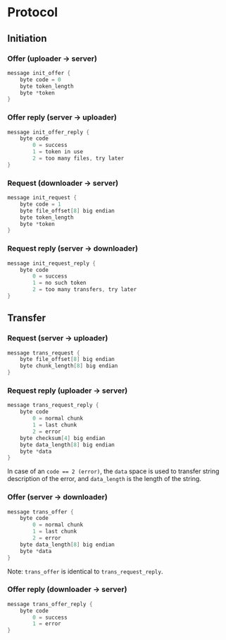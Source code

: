 # Protocol
## Initiation
### Offer (uploader -> server)
```C
message init_offer {
	byte code = 0
	byte token_length
	byte *token
}
```

### Offer reply (server -> uploader)
```C
message init_offer_reply {
	byte code
		0 = success
		1 = token in use
		2 = too many files, try later
}
```

### Request (downloader -> server)
```C
message init_request {
	byte code = 1
	byte file_offset[8] big endian
	byte token_length
	byte *token
}
```

### Request reply (server -> downloader)
```C
message init_request_reply {
	byte code
		0 = success
		1 = no such token
		2 = too many transfers, try later
}
```

## Transfer
### Request (server -> uploader)
```C
message trans_request {
	byte file_offset[8] big endian
	byte chunk_length[8] big endian
}
```

### Request reply (uploader -> server)
```C
message trans_request_reply {
	byte code
		0 = normal chunk
		1 = last chunk
		2 = error
	byte checksum[4] big endian
	byte data_length[8] big endian
	byte *data
}
```
In case of an `code == 2 (error)`, the `data` space is used to transfer
string description of the error, and `data_length` is the length of the string.

### Offer (server -> downloader)
```C
message trans_offer {
	byte code
		0 = normal chunk
		1 = last chunk
		2 = error
	byte data_length[8] big endian
	byte *data
}
```
Note: `trans_offer` is identical to `trans_request_reply`.

### Offer reply (downloader -> server)
```C
message trans_offer_reply {
	byte code
		0 = success
		1 = error
}
```

